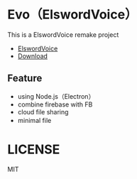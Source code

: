 # Evo（ElswordVoice）

This is a ElswordVoice remake project
 + [ElswordVoice](https://github.com/explooosion/elswordvoice)
 + [Download](https://els.robby570.tw/)

## Feature
 + using Node.js（Electron）
 + combine firebase with FB
 + cloud file sharing
 + minimal file
　
# LICENSE
MIT

